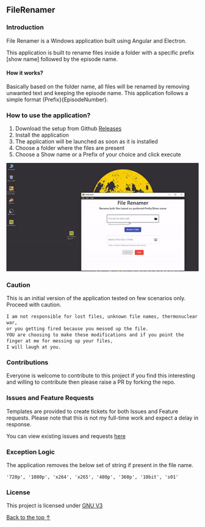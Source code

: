 ## FileRenamer

### Introduction

File Renamer is a Windows application built using Angular and Electron.

This application is built to rename files inside a folder with a specific prefix [show name] followed by the episode name.

#### How it works?

Basically based on the folder name, all files will be renamed by removing unwanted text and keeping the episode name.
This application follows a simple format {Prefix}{EpisodeNumber}.

### How to use the application?

1. Download the setup from Github [Releases](https://github.com/Darkness126/FileRenamer/releases)
2. Install the application
3. The application will be launched as soon as it is installed
4. Choose a folder where the files are present
5. Choose a Show name or a Prefix of your choice and click execute

![howto](/.github/images/howto.gif)

### Caution

This is an initial version of the application tested on few scenarios only. Proceed with caution.

```
I am not responsible for lost files, unknown file names, thermonuclear war,
or you getting fired because you messed up the file.
YOU are choosing to make these modifications and if you point the finger at me for messing up your files,
I will laugh at you.
```

### Contributions

Everyone is welcome to contribute to this project if you find this interesting and willing to contribute then please raise a PR by forking the repo.

### Issues and Feature Requests

Templates are provided to create tickets for both Issues and Feature requests. Please note that this is not my full-time work and expect a delay in response.

You can view existing issues and requests [here](https://github.com/Darkness126/FileRenamer/issues)

### Exception Logic

The application removes the below set of string if present in the file name.

```
'720p', '1080p', 'x264', 'x265', '480p', '360p', '10bit', 's01'
```

### License

This project is licensed under [GNU V3](/LICENSE)

[Back to the top &uparrow;](#introduction)

